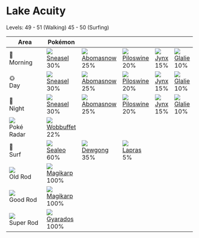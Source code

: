 # Lake Acuity
Levels: 49 - 51 (Walking) 45 - 50 (Surfing)

Area                           | Pokémon                          | &nbsp;                           | &nbsp;                           | &nbsp;                           | &nbsp;                           
---                            | ---                              | ---                              | ---                              | ---                              | ---                              
🌅<br>Morning                   | ![][215]<br> [Sneasel]<br> 30%  | ![][460]<br> [Abomasnow]<br> 25%| ![][221]<br> [Piloswine]<br> 20%| ![][124]<br> [Jynx]<br> 15%     | ![][362]<br> [Glalie]<br> 10%   
🌞<br>Day                       | ![][215]<br> [Sneasel]<br> 30%  | ![][460]<br> [Abomasnow]<br> 25%| ![][221]<br> [Piloswine]<br> 20%| ![][124]<br> [Jynx]<br> 15%     | ![][362]<br> [Glalie]<br> 10%   
🌙<br>Night                     | ![][215]<br> [Sneasel]<br> 30%  | ![][460]<br> [Abomasnow]<br> 25%| ![][221]<br> [Piloswine]<br> 20%| ![][124]<br> [Jynx]<br> 15%     | ![][362]<br> [Glalie]<br> 10%   
![][poke-radar]<br> Poké Radar | ![][202]<br> [Wobbuffet]<br> 22%
🌊<br> Surf                     | ![][364]<br> [Sealeo]<br> 60%   | ![][087]<br> [Dewgong]<br> 35%  | ![][131]<br> [Lapras]<br> 5%    
![][old-rod]<br> Old Rod       | ![][129]<br> [Magikarp]<br> 100%
![][good-rod]<br> Good Rod     | ![][129]<br> [Magikarp]<br> 100%
![][super-rod]<br> Super Rod   | ![][130]<br> [Gyarados]<br> 100%


[Dewgong]: ../../pokemon_changes/087/
[Jynx]: ../../pokemon_changes/124/
[Magikarp]: ../../pokemon_changes/129/
[Gyarados]: ../../pokemon_changes/130/
[Lapras]: ../../pokemon_changes/131/
[Wobbuffet]: ../../pokemon_changes/202/
[Sneasel]: ../../pokemon_changes/215/
[Piloswine]: ../../pokemon_changes/221/
[Glalie]: ../../pokemon_changes/362/
[Sealeo]: ../../pokemon_changes/364/
[Abomasnow]: ../../pokemon_changes/460/
[good-rod]: ../img/items/good-rod.png
[old-rod]: ../img/items/old-rod.png
[poke-radar]: ../img/items/poke-radar.png
[super-rod]: ../img/items/super-rod.png
[087]: ../img/pokemon/087.png
[124]: ../img/pokemon/124.png
[129]: ../img/pokemon/129.png
[130]: ../img/pokemon/130.png
[131]: ../img/pokemon/131.png
[202]: ../img/pokemon/202.png
[215]: ../img/pokemon/215.png
[221]: ../img/pokemon/221.png
[362]: ../img/pokemon/362.png
[364]: ../img/pokemon/364.png
[460]: ../img/pokemon/460.png
